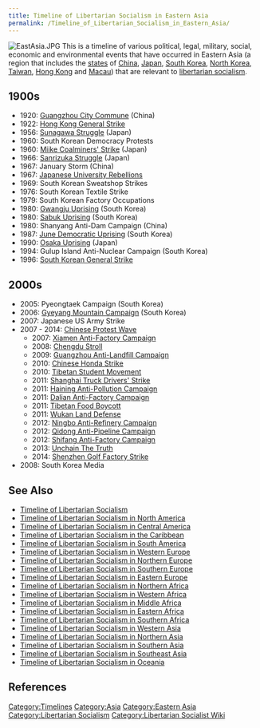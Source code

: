 ```yaml
---
title: Timeline of Libertarian Socialism in Eastern Asia
permalink: /Timeline_of_Libertarian_Socialism_in_Eastern_Asia/
---
```


![](EastAsia.JPG "EastAsia.JPG") This is a timeline of various
political, legal, military, social, economic and environmental events
that have occurred in Eastern Asia (a region that includes the
[states](List_of_States.md "wikilink") of [China](China.md "wikilink"),
[Japan](Japan.md "wikilink"), [South Korea](South_Korea.md "wikilink"), [North
Korea](North_Korea.md "wikilink"), [Taiwan](Taiwan.md "wikilink"), [Hong
Kong](Hong_Kong.md "wikilink") and [Macau](Macau.md "wikilink")) that are
relevant to [libertarian socialism](Libertarian_Socialism.md "wikilink").

## 1900s

- 1920: [Guangzhou City Commune](Guangzhou_Commune.md "wikilink") (China)
- 1922: [Hong Kong General
  Strike](Hong_Kong_General_Strike_(1922).md "wikilink")
- 1956: [Sunagawa Struggle](Sunagawa_Struggle_(Japan).md "wikilink")
  (Japan)
- 1960: South Korean Democracy Protests
- 1960: [Miike Coalminers'
  Strike](Miike_Coalminers'_Strike_(1960).md "wikilink") (Japan)
- 1966: [Sanrizuka Struggle](Sanrizuka_Struggle_(Japan).md "wikilink")
  (Japan)
- 1967: January Storm (China)
- 1967: [Japanese University
  Rebellions](Japanese_University_Rebellions.md "wikilink")
- 1969: South Korean Sweatshop Strikes
- 1976: South Korean Textile Strike
- 1979: South Korean Factory Occupations
- 1980: [Gwangju Uprising](Gwangju_Uprising_(1980).md "wikilink") (South
  Korea)
- 1980: [Sabuk Uprising](Sabuk_Uprising_(1980).md "wikilink") (South Korea)
- 1980: Shanyang Anti-Dam Campaign (China)
- 1987: [June Democratic Uprising](June_Democratic_Uprising.md "wikilink")
  (South Korea)
- 1990: [Osaka Uprising](Osaka_Uprising_(1990).md "wikilink") (Japan)
- 1994: Gulup Island Anti-Nuclear Campaign (South Korea)
- 1996: [South Korean General
  Strike](South_Korean_General_Strike_(1996).md "wikilink")

## 2000s

- 2005: Pyeongtaek Campaign (South Korea)
- 2006: [Gyeyang Mountain
  Campaign](Gyeyang_Mountain_Campaign.md "wikilink") (South Korea)
- 2007: Japanese US Army Strike
- 2007 - 2014: [Chinese Protest
  Wave](Chinese_Protest_Wave_(2007_-_2014).md "wikilink")
  - 2007: [Xiamen Anti-Factory
    Campaign](Xiamen_Anti-Factory_Campaign_(2007).md "wikilink")
  - 2008: [Chengdu Stroll](Chengdu_Stroll_(2008).md "wikilink")
  - 2009: [Guangzhou Anti-Landfill
    Campaign](Guangzhou_Anti-Landfill_Campaign_(2009).md "wikilink")
  - 2010: [Chinese Honda Strike](Chinese_Honda_Strike_(2010).md "wikilink")
  - 2010: [Tibetan Student
    Movement](Tibetan_Student_Movement_(2010).md "wikilink")
  - 2011: [Shanghai Truck Drivers'
    Strike](Shanghai_Truck_Drivers'_Strike_(2011).md "wikilink")
  - 2011: [Haining Anti-Pollution
    Campaign](Haining_Anti-Pollution_Campaign_(2011).md "wikilink")
  - 2011: [Dalian Anti-Factory
    Campaign](Dalian_Anti-Factory_Campaign_(2011).md "wikilink")
  - 2011: [Tibetan Food Boycott](Tibetan_Food_Boycott_(2011).md "wikilink")
  - 2011: [Wukan Land Defense](Wukan_Land_Defense_(2011).md "wikilink")
  - 2012: [Ningbo Anti-Refinery
    Campaign](Ningbo_Anti-Refinery_Campaign_(2012).md "wikilink")
  - 2012: [Qidong Anti-Pipeline
    Campaign](Qidong_Pipeline_Campaign_(2012).md "wikilink")
  - 2012: [Shifang Anti-Factory
    Campaign](Shifang_Anti-Factory_Campaign_(2012).md "wikilink")
  - 2013: [Unchain The Truth](Unchain_The_Truth_(China).md "wikilink")
  - 2014: [Shenzhen Golf Factory
    Strike](Shenzhen_Golf_Factory_Strike_(2014).md "wikilink")
- 2008: South Korea Media

## See Also

- [Timeline of Libertarian
  Socialism](Timeline_of_Libertarian_Socialism.md "wikilink")
- [Timeline of Libertarian Socialism in North
  America](Timeline_of_Libertarian_Socialism_in_North_America.md "wikilink")
- [Timeline of Libertarian Socialism in Central
  America](Timeline_of_Libertarian_Socialism_in_Central_America.md "wikilink")
- [Timeline of Libertarian Socialism in the
  Caribbean](Timeline_of_Libertarian_Socialism_in_the_Caribbean.md "wikilink")
- [Timeline of Libertarian Socialism in South
  America](Timeline_of_Libertarian_Socialism_in_South_America.md "wikilink")
- [Timeline of Libertarian Socialism in Western
  Europe](Timeline_of_Libertarian_Socialism_in_Western_Europe.md "wikilink")
- [Timeline of Libertarian Socialism in Northern
  Europe](Timeline_of_Libertarian_Socialism_in_Northern_Europe.md "wikilink")
- [Timeline of Libertarian Socialism in Southern
  Europe](Timeline_of_Libertarian_Socialism_in_Southern_Europe.md "wikilink")
- [Timeline of Libertarian Socialism in Eastern
  Europe](Timeline_of_Libertarian_Socialism_in_Eastern_Europe.md "wikilink")
- [Timeline of Libertarian Socialism in Northern
  Africa](Timeline_of_Libertarian_Socialism_in_Northern_Africa.md "wikilink")
- [Timeline of Libertarian Socialism in Western
  Africa](Timeline_of_Libertarian_Socialism_in_Western_Africa.md "wikilink")
- [Timeline of Libertarian Socialism in Middle
  Africa](Timeline_of_Libertarian_Socialism_in_Middle_Africa.md "wikilink")
- [Timeline of Libertarian Socialism in Eastern
  Africa](Timeline_of_Libertarian_Socialism_in_Eastern_Africa.md "wikilink")
- [Timeline of Libertarian Socialism in Southern
  Africa](Timeline_of_Libertarian_Socialism_in_Southern_Africa.md "wikilink")
- [Timeline of Libertarian Socialism in Western
  Asia](Timeline_of_Libertarian_Socialism_in_Western_Asia.md "wikilink")
- [Timeline of Libertarian Socialism in Northern
  Asia](Timeline_of_Libertarian_Socialism_in_Northern_Asia.md "wikilink")
- [Timeline of Libertarian Socialism in Southern
  Asia](Timeline_of_Libertarian_Socialism_in_Southern_Asia.md "wikilink")
- [Timeline of Libertarian Socialism in Southeast
  Asia](Timeline_of_Libertarian_Socialism_in_Southeast_Asia.md "wikilink")
- [Timeline of Libertarian Socialism in
  Oceania](Timeline_of_Libertarian_Socialism_in_Oceania.md "wikilink")

## References

<references />

[Category:Timelines](Category:Timelines.md "wikilink")
[Category:Asia](Category:Asia.md "wikilink") [Category:Eastern
Asia](Category:Eastern_Asia.md "wikilink") [Category:Libertarian
Socialism](Category:Libertarian_Socialism.md "wikilink")
[Category:Libertarian Socialist
Wiki](Category:Libertarian_Socialist_Wiki.md "wikilink")